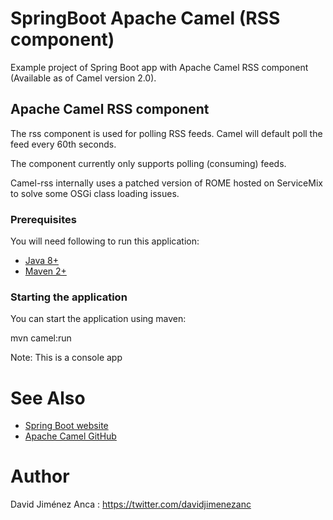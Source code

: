 # SpringBoot Apache Camel (RSS component) 
Example project of Spring Boot app with Apache Camel RSS component (Available as of Camel version 2.0).

## Apache Camel RSS component

The rss component is used for polling RSS feeds. Camel will default poll the feed every 60th seconds. 

The component currently only supports polling (consuming) feeds.

Camel-rss internally uses a patched version of ROME hosted on ServiceMix to solve some OSGi class loading issues.

### Prerequisites

You will need following to run this application:

- [Java 8+](http://www.oracle.com/technetwork/java/javase/downloads/index.html)
- [Maven 2+](https://maven.apache.org/)

### Starting the application

You can start the application using maven:

mvn camel:run

Note: This is a console app


# See Also

- [Spring Boot website](https://projects.spring.io/spring-boot/)
- [Apache Camel GitHub](https://github.com/apache/camel)


# Author

David Jiménez Anca : https://twitter.com/davidjimenezanc

